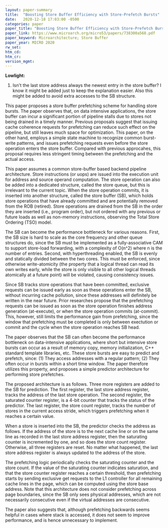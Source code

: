 ```yaml
---
layout: paper-summary
title:  "Boosting Store Buffer Efficiency with Store-Prefetch Bursts"
date:   2020-12-18 17:03:00 -0500
categories: paper
paper_title: "Boosting Store Buffer Efficiency with Store-Prefetch Bursts"
paper_link: https://www.microarch.org/micro53/papers/738300a568.pdf
paper_keyword: Microarchitecture; Store Buffer
paper_year: MICRO 2020
rw_set:
htm_cd:
htm_cr:
version_mgmt:
---
```


**Lowlight:**

1. Isn't the last store address always the newest entry in the store buffer? I know it might be added just to keep
   the explanation easier. Also this might be added to avoid extra accesses to the SB structure.

This paper proposes a store buffer prefetching scheme for handling store bursts. The paper observes that, on data 
intensive applications, the store buffer can incur a significant portion of pipeline stalls due to stores not being
drained in a timely manner. Previous proposals suggest that issuing cache coherence requests for prefetching can
reduce such effect on the pipeline, but still leaves much space for optimization. This paper, on the other hand,
employs a simple state machine to recognize common burst-write patterns, and issues prefetching requests even before
the store operation enters the store buffer. Compared with previous approcahes, this proposal requires less 
stringent timing between the prefetching and the actual access.

This paper assumes a common store-buffer based backend pipeline architecture. Store instructions (or uops) are issued
into the execution unit for address and source operand computation. The store operation can also be added into a 
dedicated structure, called the store queue, but this is irrelevant to the current topic.
When the store operation commits, it is inserted into another structure, called the store buffer (SB), which holds
store operations that have already committed and are potentially removed from the ROB (retired). Store operations are
drained from the SB in the order they are inserted (i.e., program order), but not ordered with any previous or future 
loads as well as non-memory instructions, observing the Total Store Ordering (TSO) model.

The SB can become the performance bottleneck for various reasons. First, the SB size is hard to scale as the core
frequency and other queue structures do, since the SB must be implemented as a fully-associative CAM to support 
store-load forwarding, with a complexity of O(n^2) where n is the number of entries. Second, with hyperthreading
enabled, the SB is evenly and statically divided between the two cores. This must be enforced, since otherwise
write-atomicity (the property that a logical thread can read its own writes early, while the store is only visible
to all other logical threads atomically at a future point) will be violated, causing consistency issues.

Since SB tracks store operations that have been committed, exclusive requests can be issued early as soon as these
operations enter the SB, without incurring cache pollution, since these addresses will definitely be written in the 
near future. Prior researches propose that the prefetching requests can be issued as soon as the store operation
finishes address generation (at-execute), or when the store operation commits (at-commit). 
This, however, still limits the performance gain from prefetching, since the window that prefetching must be completed 
is only between exectution or commit and the cycle when the store operation reaches SB head.

The paper observes that the SB can often become the performance bottleneck on data-intensive applications, where short
but intensive store bursts can occur as a result of memory copy, memory initialization, C++ standard template libraries,
etc. These store bursts are easy to predict and prefetch, since: (1) They access addresses with a regular pattern;
(2) They often occur in bursts within a short time window. The paper therefore utilizes this property, and proposes 
a simple predictor architecture for performing store prefetches.

The proposed architecture is as follows. Three more registers are added to the SB for prediction. The first register,
the last store address register, tracks the address of the last store operation. The second register, the saturated
counter register, is a 4-bit counter that tracks the status of the predictor. The last register, the store count
register, tracks the number of stores in the current access stride, which triggers prefetching when it reaches
a certain value.

When a store is inserted into the SB, the predictor checks the address as follows. If the address of the store
is to the next cache line or on the same line as recorded in the last store address register, then the saturating 
counter is incremented by one, and so does the store count register. Otherwise, all three registers are reset.
No matter what happened, the last store address register is always updated to the address of the store. 

The prefetching logic periodically checks the saturating counter and the store count. If the value of the saturating 
counter indicates saturation, and that the store counter register reaches a certain threshold, then prefetching
starts by sending exclusive get requests to the L1 controller for all remaining cache lines in the page, which can
be computed using the store base address. Note that this architecture does not consider prefetching across page
boundaries, since the SB only sees physical addresses, which are not necessarily consecutive even if the virtual
addresses are consecutive.

The paper also suggests that, although prefetching backwards seems helpful in cases where stack is accessed, it does
not seem to improve performance, and is hence unnecessary to implement.
